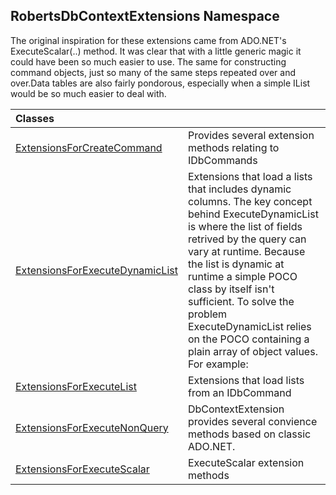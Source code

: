 ## RobertsDbContextExtensions Namespace
The original inspiration for these extensions came from ADO.NET's ExecuteScalar(..) method.
It was clear that with a little generic magic it could have been so much easier to use.
The same for constructing command objects, just so many of the same steps repeated over
and over.Data tables are also fairly pondorous, especially when a simple IList<T> would
be so much easier to deal with.

| Classes | |
| :--- | :--- |
| [ExtensionsForCreateCommand](ExtensionsForCreateCommand 'RobertsDbContextExtensions.ExtensionsForCreateCommand') | Provides several extension methods relating to IDbCommands  |
| [ExtensionsForExecuteDynamicList](ExtensionsForExecuteDynamicList 'RobertsDbContextExtensions.ExtensionsForExecuteDynamicList') | Extensions that load a lists that includes dynamic columns. The key concept behind ExecuteDynamicList is where the list of fields retrived by the query can vary at runtime. Because the list is dynamic at runtime a simple POCO class by itself isn't sufficient.  To solve the problem ExecuteDynamicList relies on the POCO containing a plain array of object values. For example:  |
| [ExtensionsForExecuteList](ExtensionsForExecuteList 'RobertsDbContextExtensions.ExtensionsForExecuteList') | Extensions that load lists from an IDbCommand  |
| [ExtensionsForExecuteNonQuery](ExtensionsForExecuteNonQuery 'RobertsDbContextExtensions.ExtensionsForExecuteNonQuery') | DbContextExtension provides several convience methods based on classic ADO.NET.  |
| [ExtensionsForExecuteScalar](ExtensionsForExecuteScalar 'RobertsDbContextExtensions.ExtensionsForExecuteScalar') | ExecuteScalar extension methods   |
